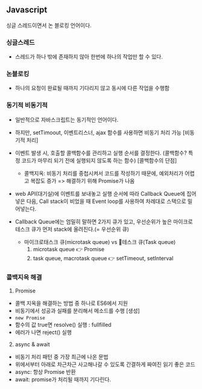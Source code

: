 ## Javascript 
싱글 스레드이면서 논 블로킹 언어이다.

### 싱글스레드 
* 스레드가 하나 밖에 존재하지 않아 한번에 하나의 작업만 할 수 있다.

### 논블로킹
* 하나의 요청이 완료될 때까지 기다리지 않고 동시에 다른 작업을 수행함

### 동기적 비동기적 
* 일반적으로 자바스크립트는 동기적인 언어이다.
* 하지만, setTimoout, 이벤트리스너, ajax 함수를 사용하면 비동기 처리 가능
  [비동기적 처리]
* 이벤트 발생 시, 호출할 콜백함수를 관리하고 실행 순서를 결정한다.
  (콜백함수? 특정 코드가 마무리 되기 전에 실행되지 않도록 하는 함수)
  [콜백함수의 단점]
  * 콜백지옥: 비동기 처리를 중첩시켜서 코드를 작성하기 때문에, 예외처리가 어렵고 복잡도 증가
    => 해결하기 위해 Promise가 나옴

* web API(대기실)에 이벤트를 보내놓고 실행 순서에 따라 Callback Queue에 집어 넣은 다음, Call stack이 비었을 때 Event loop를 사용하여 차례대로 스택으로 밀어넣는다.
* Callback Queue에는 엄밀히 말하면 2가지 큐가 있고, 우선순위가 높은 마이크로 테스크 큐가 먼저 stack에 올려진다.(= 우선순위 큐)
  * 마이크로태스크 큐(microtask queue) vs 테스크 큐(Task queue)
    1. microtask queue 👉 Promise
    2. task queue, macrotask queue 👉 setTimeout, setInterval
      

### 콜백지옥 해결
1. Promise
* 콜백 지옥을 해결하는 방법 중 하나로 ES6에서 지원
* 비동기에서 성공과 실패를 분리해서 메소드를 수행
[생성]
* `new Promise`
* 함수의 값 true면 resolve() 실행 : fullfilled
* 에러가 나면 reject() 실행

2. async & await
* 비동기 처리 패턴 중 가장 최근에 나온 문법
* 위에서부터 아래로 차근차근 사고해나갈 수 있도록 간결하게 짜여진 읽기 좋은 코드
* async: 항상 Promise 반환
* await: promise가 처리될 때까지 기다린다.
